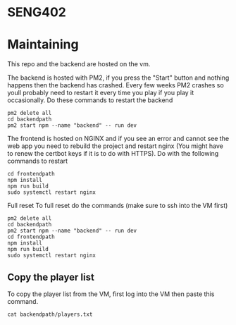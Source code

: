 # SENG402

# Maintaining
This repo and the backend are hosted on the vm. 

The backend is hosted with PM2, if you press the "Start" button and nothing happens then the backend has crashed. Every few weeks PM2 crashes so youll probably need to restart it every time you play if you play it occasionally. Do these commands to restart the backend
```
pm2 delete all
cd backendpath
pm2 start npm --name "backend" -- run dev
```


The frontend is hosted on NGINX and if you see an error and cannot see the web app you need to rebuild the project and restart nginx (You might have to renew the certbot keys if it is to do with HTTPS). Do with the following commands to restart
```
cd frontendpath
npm install
npm run build
sudo systemctl restart nginx
```

Full reset
To full reset do the commands (make sure to ssh into the VM first)
```
pm2 delete all
cd backendpath
pm2 start npm --name "backend" -- run dev
cd frontendpath
npm install
npm run build
sudo systemctl restart nginx
```

## Copy the player list
To copy the player list from the VM, first log into the VM then paste this command.
```
cat backendpath/players.txt
```


